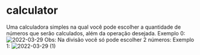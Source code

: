 # calculator
Uma calculadora simples na qual você pode escolher a quantidade de números que serão calculados, além da operação desejada.
Exemplo 0:
![2022-03-29](https://user-images.githubusercontent.com/93332660/160609394-e2d8d2f2-716a-473b-945f-38e5b5c17625.png)
Obs: Na divisão você só pode escolher 2 números:
Exemplo 1:
![2022-03-29 (1)](https://user-images.githubusercontent.com/93332660/160609851-d75899a8-7db4-4cae-9779-1d76849233ff.png)
